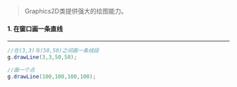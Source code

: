 >Graphics2D类提供强大的绘图能力。

#### 1. 在窗口画一条直线

---

```java
//在(3,3)与(50,50)之间画一条线段
g.drawLine(3,3,50,50);

//画一个点
g.drawLine(100,100,100,100);
```



#### 













































